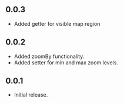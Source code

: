 ## 0.0.3

* Added getter for visible map region

## 0.0.2

* Added zoomBy functionality.
* Added setter for min and max zoom levels.

## 0.0.1

* Initial release.
